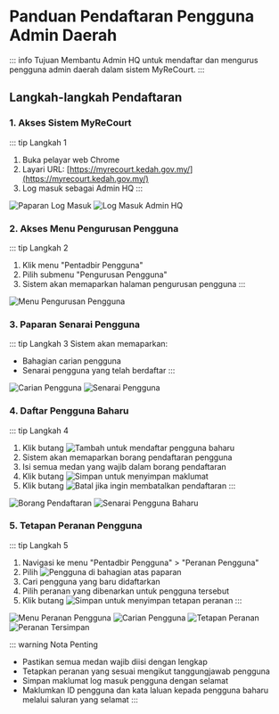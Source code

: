 # Panduan Pendaftaran Pengguna Admin Daerah

::: info Tujuan
Membantu Admin HQ untuk mendaftar dan mengurus pengguna admin daerah dalam sistem MyReCourt.
:::

## Langkah-langkah Pendaftaran

### 1. Akses Sistem MyReCourt

::: tip Langkah 1
1. Buka pelayar web Chrome
2. Layari URL: [https://myrecourt.kedah.gov.my/](https://myrecourt.kedah.gov.my/)
3. Log masuk sebagai Admin HQ
:::

![Paparan Log Masuk](./image/admin/pendaftaran/image1.png)
![Log Masuk Admin HQ](./image/admin/pendaftaran/image2.png)

### 2. Akses Menu Pengurusan Pengguna

::: tip Langkah 2
1. Klik menu "Pentadbir Pengguna"
2. Pilih submenu "Pengurusan Pengguna"
3. Sistem akan memaparkan halaman pengurusan pengguna
:::

![Menu Pengurusan Pengguna](./image/admin/pendaftaran/image3.png)

### 3. Paparan Senarai Pengguna

::: tip Langkah 3
Sistem akan memaparkan:
- Bahagian carian pengguna
- Senarai pengguna yang telah berdaftar
:::

![Carian Pengguna](./image/admin/pendaftaran/image4.png)
![Senarai Pengguna](./image/admin/pendaftaran/image5.png)

### 4. Daftar Pengguna Baharu

::: tip Langkah 4
1. Klik butang ![Tambah](./image/admin/pendaftaran/image6.png) untuk mendaftar pengguna baharu
2. Sistem akan memaparkan borang pendaftaran pengguna
3. Isi semua medan yang wajib dalam borang pendaftaran
4. Klik butang ![Simpan](./image/admin/pendaftaran/image8.png) untuk menyimpan maklumat
5. Klik butang ![Batal](./image/admin/pendaftaran/image9.png) jika ingin membatalkan pendaftaran
:::

![Borang Pendaftaran](./image/admin/pendaftaran/image7.png)
![Senarai Pengguna Baharu](./image/admin/pendaftaran/image10.png)

### 5. Tetapan Peranan Pengguna

::: tip Langkah 5
1. Navigasi ke menu "Pentadbir Pengguna" > "Peranan Pengguna"
2. Pilih ![Pengguna](./image/admin/pendaftaran/image12.png) di bahagian atas paparan
3. Cari pengguna yang baru didaftarkan
4. Pilih peranan yang dibenarkan untuk pengguna tersebut
5. Klik butang ![Simpan](./image/admin/pendaftaran/image15.png) untuk menyimpan tetapan peranan
:::

![Menu Peranan Pengguna](./image/admin/pendaftaran/image11.png)
![Carian Pengguna](./image/admin/pendaftaran/image13.png)
![Tetapan Peranan](./image/admin/pendaftaran/image14.png)
![Peranan Tersimpan](./image/admin/pendaftaran/image16.png)

::: warning Nota Penting
- Pastikan semua medan wajib diisi dengan lengkap
- Tetapkan peranan yang sesuai mengikut tanggungjawab pengguna
- Simpan maklumat log masuk pengguna dengan selamat
- Maklumkan ID pengguna dan kata laluan kepada pengguna baharu melalui saluran yang selamat
::: 